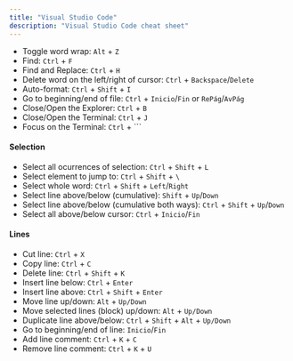 ```yaml
---
title: "Visual Studio Code"
description: "Visual Studio Code cheat sheet"
---
```


- Toggle word wrap: `Alt` + `Z`
- Find: `Ctrl` + `F`
- Find and Replace: `Ctrl` + `H`
- Delete word on the left/right of cursor: `Ctrl` + `Backspace`/`Delete`
- Auto-format: `Ctrl` + `Shift` + `I`
- Go to beginning/end of file: `Ctrl` + `Inicio`/`Fin` or `RePág`/`AvPág`
- Close/Open the Explorer: `Ctrl` + `B`
- Close/Open the Terminal: `Ctrl` + `J`
- Focus on the Terminal: `Ctrl` + `\``

#### Selection
- Select all ocurrences of selection: `Ctrl` + `Shift` + `L`
- Select element to jump to: `Ctrl` + `Shift` + `\`
- Select whole word: `Ctrl` + `Shift` + `Left`/`Right`
- Select line above/below (cumulative): `Shift` + `Up`/`Down`
- Select line above/below (cumulative both ways): `Ctrl` + `Shift` + `Up`/`Down`
- Select all above/below cursor: `Ctrl` + `Inicio`/`Fin`

#### Lines
- Cut line: `Ctrl` + `X`
- Copy line: `Ctrl` + `C`
- Delete line: `Ctrl` + `Shift` + `K`
- Insert line below: `Ctrl` + `Enter`
- Insert line above: `Ctrl` + `Shift` + `Enter`
- Move line up/down: `Alt` + `Up/Down`
- Move selected lines (block) up/down: `Alt` + `Up/Down`
- Duplicate line above/below: `Ctrl` + `Shift` + `Alt` + `Up/Down`
- Go to beginning/end of line: `Inicio`/`Fin`
- Add line comment: `Ctrl` + `K` + `C`
- Remove line comment: `Ctrl` + `K` + `U`